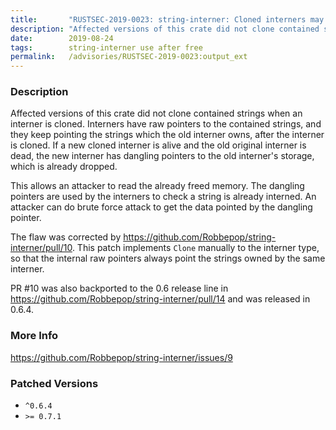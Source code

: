 ```yaml
---
title:       "RUSTSEC-2019-0023: string-interner: Cloned interners may read already dropped strings"
description: "Affected versions of this crate did not clone contained strings when an interner is cloned. Interners have raw pointers to the contained strings, and they keep pointing the strings which the old interner owns, after the interner is cloned. If a new cloned interner is alive and the old original interner is dead, the new interner has dangling pointers to the old interners storage, which is already dropped. This allows an attacker to read the already freed memory. The dangling pointers are used by the interners to check a string is already interned. An attacker can do brute force attack to get the data pointed by the dangling pointer. The flaw was corrected by httpsgithub.comRobbepopstringinternerpull10. This patch implements Clone manually to the interner type, so that the internal raw pointers always point the strings owned by the same interner. PR 10 was also backported to the 0.6 release line in httpsgithub.comRobbepopstringinternerpull14 and was released in 0.6.4."
date:        2019-08-24
tags:        string-interner use after free
permalink:   /advisories/RUSTSEC-2019-0023:output_ext
---
```


### Description

Affected versions of this crate did not clone contained strings when an interner is cloned.
Interners have raw pointers to the contained strings, and they keep pointing the strings which the old interner owns, after the interner is cloned.
If a new cloned interner is alive and the old original interner is dead, the new interner has dangling pointers to the old interner's storage, which is already dropped.

This allows an attacker to read the already freed memory.
The dangling pointers are used by the interners to check a string is already interned.
An attacker can do brute force attack to get the data pointed by the dangling pointer.

The flaw was corrected by <https://github.com/Robbepop/string-interner/pull/10>.
This patch implements `Clone` manually to the interner type, so that the internal raw pointers always point the strings owned by the same interner.

PR #10 was also backported to the 0.6 release line in
<https://github.com/Robbepop/string-interner/pull/14> and was released in 0.6.4.

### More Info

<https://github.com/Robbepop/string-interner/issues/9>

### Patched Versions

- `^0.6.4`
- `>= 0.7.1`


